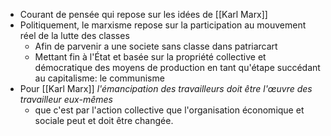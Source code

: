 - Courant de pensée qui repose sur les idées de [[Karl Marx]]
- Politiquement, le marxisme repose sur la participation au mouvement réel de la lutte des classes
	- Afin de parvenir a une societe sans classe dans patriarcart
	- Mettant fin à l'État et basée sur la propriété collective et démocratique des moyens de production en tant qu'étape succédant au capitalisme: le communisme
- Pour [[Karl Marx]] *l'émancipation des travailleurs doit être l'œuvre des travailleur eux-mêmes*
	- que c'est par l'action collective que l'organisation économique et sociale peut et doit être changée.
